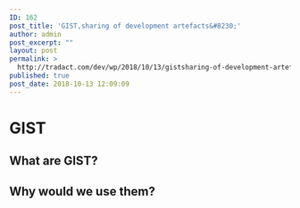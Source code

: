 ```yaml
---
ID: 162
post_title: 'GIST,sharing of development artefacts&#8230;'
author: admin
post_excerpt: ""
layout: post
permalink: >
  http://tradact.com/dev/wp/2018/10/13/gistsharing-of-development-artefacts/
published: true
post_date: 2018-10-13 12:09:09
---
```

# GIST

## What are GIST?


## Why would we use them?

